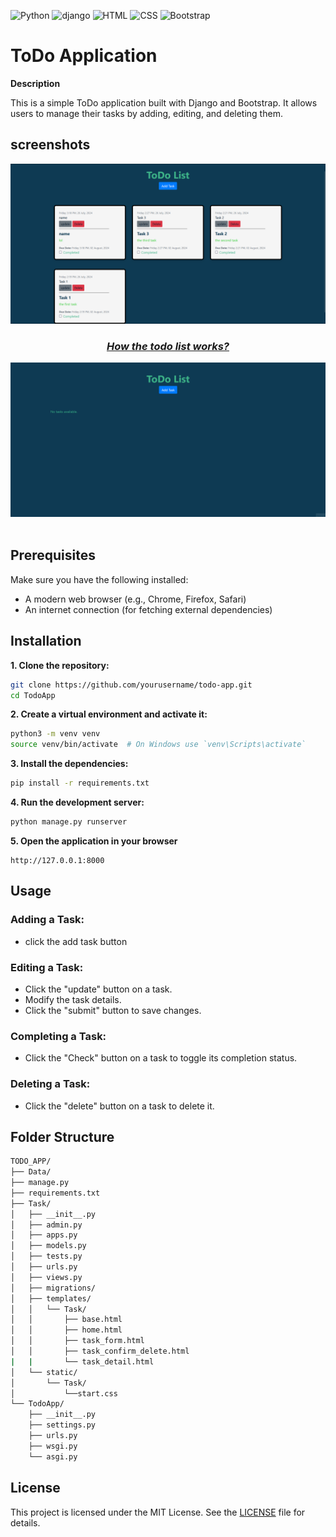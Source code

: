 ![Python](https://img.shields.io/badge/python-3.12.4-blue
)
![django](https://img.shields.io/badge/django-5.0.7-green
)
![HTML](https://img.shields.io/badge/HTML-ff2700)
![CSS](https://img.shields.io/badge/CSS-ffff00)
![Bootstrap](https://img.shields.io/badge/Bootstrap-8A2BE2)


# ToDo Application
**Description**

This is a simple ToDo application built with Django and Bootstrap. It allows users to manage their tasks by adding, editing, and deleting them.


## screenshots
<div align="center">
  <img src="Data/screenshot.png" alt="screenshot">
  <h3><em><u>How the todo list works?</u></em></h3>
  <img src="Data/1.gif" alt= "1">
</div>
<br>

## Prerequisites

Make sure you have the following installed:

- A modern web browser (e.g., Chrome, Firefox, Safari)
- An internet connection (for fetching external dependencies)


## Installation

**1. Clone the repository:**

``` bash
git clone https://github.com/yourusername/todo-app.git
cd TodoApp
``` 

**2. Create a virtual environment and activate it:**

```bash
python3 -m venv venv
source venv/bin/activate  # On Windows use `venv\Scripts\activate`
```

**3. Install the dependencies:**

```bash
pip install -r requirements.txt
```

**4. Run the development server:**

```bash
python manage.py runserver
```
**5. Open the application in your browser**
```
http://127.0.0.1:8000
```

## Usage


### Adding a Task:

- click the add task button

### Editing a Task:

- Click the "update" button on a task.
- Modify the task details.
- Click the "submit" button to save changes.

### Completing a Task:

- Click the "Check" button on a task to toggle its completion status.

### Deleting a Task:

- Click the "delete" button on a task to delete it.



## Folder Structure
```bash
TODO_APP/
├── Data/
├── manage.py
├── requirements.txt
├── Task/
│   ├── __init__.py
│   ├── admin.py
│   ├── apps.py
│   ├── models.py
│   ├── tests.py
│   ├── urls.py
│   ├── views.py
│   ├── migrations/
│   ├── templates/
│   │   └── Task/
│   │       ├── base.html
│   │       ├── home.html
│   │       ├── task_form.html
│   │       ├── task_confirm_delete.html
|   |       └── task_detail.html
│   └── static/
│       └── Task/
│           └──start.css
└── TodoApp/
    ├── __init__.py
    ├── settings.py
    ├── urls.py
    ├── wsgi.py
    └── asgi.py
```


## License
This project is licensed under the MIT License. See the [LICENSE](LICENSE) file for details.
